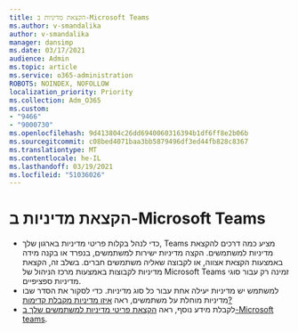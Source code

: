 ```yaml
---
title: הקצאת מדיניות ב-Microsoft Teams
ms.author: v-smandalika
author: v-smandalika
manager: dansimp
ms.date: 03/17/2021
audience: Admin
ms.topic: article
ms.service: o365-administration
ROBOTS: NOINDEX, NOFOLLOW
localization_priority: Priority
ms.collection: Adm_O365
ms.custom:
- "9466"
- "9000730"
ms.openlocfilehash: 9d413804c26dd6940060316394b1df6ff8e2b06b
ms.sourcegitcommit: c08bed4071baa3bb5879496df3ed44fb828c8367
ms.translationtype: MT
ms.contentlocale: he-IL
ms.lasthandoff: 03/19/2021
ms.locfileid: "51036026"
---
```

# <a name="assign-policies-in-microsoft-teams"></a>הקצאת מדיניות ב-Microsoft Teams

- כדי לנהל בקלות פריטי מדיניות בארגון שלך, Teams מציע כמה דרכים להקצאת מדיניות למשתמשים. הקצה מדיניות ישירות למשתמשים, בנפרד או בקנה מידה באמצעות הקצאת אצווה, או לקבוצה שאליה משתמשים חברים.  בשלב זה, הקצאת מדיניות לקבוצות באמצעות מרכז הניהול של Microsoft Teams זמינה רק עבור סוגי מדיניות ספציפיים. 
- למשתמש יש מדיניות יעילה אחת עבור כל סוג מדיניות. כדי לסקור את הסדר שבו מדיניות מוחלת על משתמשים, ראה [איזו מדיניות מקבלת קדימות?](https://docs.microsoft.com/microsoftteams/assign-policies#which-policy-takes-precedence)
- לקבלת מידע נוסף, ראה [הקצאת פריטי מדיניות למשתמשים שלך ב-Microsoft teams](https://docs.microsoft.com/microsoftteams/assign-policies).